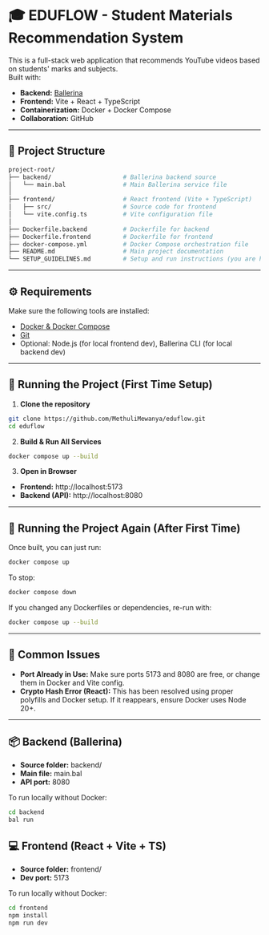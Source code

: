 # 🎓 EDUFLOW - Student Materials Recommendation System

This is a full-stack web application that recommends YouTube videos based on students' marks and subjects.  
Built with:

- **Backend:** [Ballerina](https://ballerina.io/)
- **Frontend:** Vite + React + TypeScript
- **Containerization:** Docker + Docker Compose
- **Collaboration:** GitHub

---

## 📁 Project Structure

```bash
project-root/
├── backend/                    # Ballerina backend source
│   └── main.bal                # Main Ballerina service file
│
├── frontend/                   # React frontend (Vite + TypeScript)
│   ├── src/                    # Source code for frontend
│   └── vite.config.ts          # Vite configuration file
│
├── Dockerfile.backend          # Dockerfile for backend
├── Dockerfile.frontend         # Dockerfile for frontend
├── docker-compose.yml          # Docker Compose orchestration file
├── README.md                   # Main project documentation
└── SETUP_GUIDELINES.md         # Setup and run instructions (you are here!)

```
---

## ⚙️ Requirements

Make sure the following tools are installed:

- [Docker & Docker Compose](https://docs.docker.com/get-docker/)
- [Git](https://git-scm.com/)
- Optional: Node.js (for local frontend dev), Ballerina CLI (for local backend dev)

---

## 🚀 Running the Project (First Time Setup)

1. **Clone the repository**

```bash
git clone https://github.com/MethuliMewanya/eduflow.git
cd eduflow

```

2. **Build & Run All Services**

```bash
docker compose up --build

```

3. **Open in Browser**

- **Frontend:** http://localhost:5173
- **Backend (API):** http://localhost:8080

---

## 🔁 Running the Project Again (After First Time)

Once built, you can just run:

```bash
docker compose up

```

To stop:

```bash
docker compose down

```

If you changed any Dockerfiles or dependencies, re-run with:

```bash
docker compose up --build

```

---


## 🧯 Common Issues

- **Port Already in Use:** Make sure ports 5173 and 8080 are free, or change them in Docker and Vite config.
- **Crypto Hash Error (React):** This has been resolved using proper polyfills and Docker setup. If it reappears, ensure Docker uses Node 20+.

---

## 📦 Backend (Ballerina)

- **Source folder:** backend/
- **Main file:** main.bal
- **API port:** 8080

To run locally without Docker:

```bash
cd backend
bal run

```

## 💻 Frontend (React + Vite + TS)

- **Source folder:** frontend/
- **Dev port:** 5173

To run locally without Docker:

```bash
cd frontend
npm install
npm run dev

```



